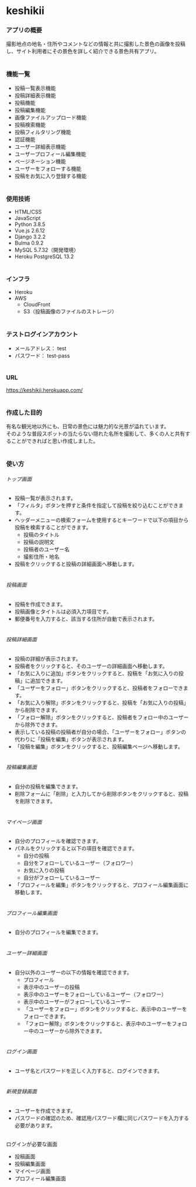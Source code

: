 # keshikii

### アプリの概要

撮影地点の地名・住所やコメントなどの情報と共に撮影した景色の画像を投稿し、サイト利用者にその景色を詳しく紹介できる景色共有アプリ。<br><br>


### 機能一覧

- 投稿一覧表示機能
- 投稿詳細表示機能
- 投稿機能
- 投稿編集機能
- 画像ファイルアップロード機能
- 投稿検索機能
- 投稿フィルタリング機能
- 認証機能
- ユーザー詳細表示機能
- ユーザープロフィール編集機能
- ページネーション機能
- ユーザーをフォローする機能
- 投稿をお気に入り登録する機能<br><br>


### 使用技術

- HTML/CSS
- JavaScript 
- Python 3.8.5
- Vue.js 2.6.12
- Django 3.2.2
- Bulma 0.9.2
- MySQL 5.7.32（開発環境）
- Heroku PostgreSQL 13.2<br><br>


### インフラ

- Heroku
- AWS
  - CloudFront
  - S3（投稿画像のファイルのストレージ）<br><br>


### テストログインアカウント

- メールアドレス： test
- パスワード： test-pass<br><br>


### URL

https://keshikii.herokuapp.com/<br><br>


### 作成した目的

有名な観光地以外にも、日常の景色には魅力的な光景が溢れています。<br>
そのような普段スポットの当たらない隠れた名所を撮影して、多くの人と共有することができればと思い作成しました。<br><br>


### 使い方

###### トップ画面
- 投稿一覧が表示されます。
- 「フィルタ」ボタンを押すと条件を指定して投稿を絞り込むことができます。
- ヘッダーメニューの検索フォームを使用するとキーワードで以下の項目から投稿を検索することができます。
  - 投稿のタイトル
  - 投稿の説明文
  - 投稿者のユーザー名
  - 撮影住所・地名
- 投稿をクリックすると投稿の詳細画面へ移動します。<br><br>

###### 投稿画面
- 投稿を作成できます。
- 投稿画像とタイトルは必須入力項目です。
- 郵便番号を入力すると、該当する住所が自動で表示されます。<br><br>

###### 投稿詳細画面
- 投稿の詳細が表示されます。
- 投稿者をクリックすると、そのユーザーの詳細画面へ移動します。
- 「お気に入りに追加」ボタンをクリックすると、投稿を「お気に入りの投稿」に追加できます。
- 「ユーザーをフォロー」ボタンをクリックすると、投稿者をフォローできます。
- 「お気に入り解除」ボタンをクリックすると、投稿を「お気に入りの投稿」から削除できます。
- 「フォロー解除」ボタンをクリックすると、投稿者をフォロー中のユーザーから除外できます。
- 表示している投稿の投稿者が自分の場合、「ユーザーをフォロー」ボタンの代わりに「投稿を編集」ボタンが表示されます。
- 「投稿を編集」ボタンをクリックすると、投稿編集ページへ移動します。<br><br>

###### 投稿編集画面
- 自分の投稿を編集できます。
- 削除フォームに「削除」と入力してから削除ボタンをクリックすると、投稿を削除できます。<br><br>

###### マイページ画面
- 自分のプロフィールを確認できます。
- パネルをクリックすると以下の項目を確認できます。
  - 自分の投稿
  - 自分をフォローしているユーザー（フォロワー）
  - お気に入りの投稿
  - 自分がフォローしているユーザー
- 「プロフィールを編集」ボタンをクリックすると、プロフィール編集画面に移動します。<br><br>

###### プロフィール編集画面
- 自分のプロフィールを編集できます。<br><br>

###### ユーザー詳細画面
- 自分以外のユーザーの以下の情報を確認できます。
  - プロフィール
  - 表示中のユーザーの投稿
  - 表示中のユーザーをフォローしているユーザー（フォロワー）
  - 表示中のユーザーがフォローしているユーザー
  - 「ユーザーをフォロー」ボタンをクリックすると、表示中のユーザーをフォローできます。
  - 「フォロー解除」ボタンをクリックすると、表示中のユーザーをフォロー中のユーザーから除外できます。<br><br>

###### ログイン画面
- ユーザ名とパスワードを正しく入力すると、ログインできます。<br><br>

###### 新規登録画面
- ユーザーを作成できます。
- パスワードの確認のため、確認用パスワード欄に同じパスワードを入力する必要があります。<br><br>

ログインが必要な画面

- 投稿画面
- 投稿編集画面
- マイページ画面
- プロフィール編集画面<br><br>
